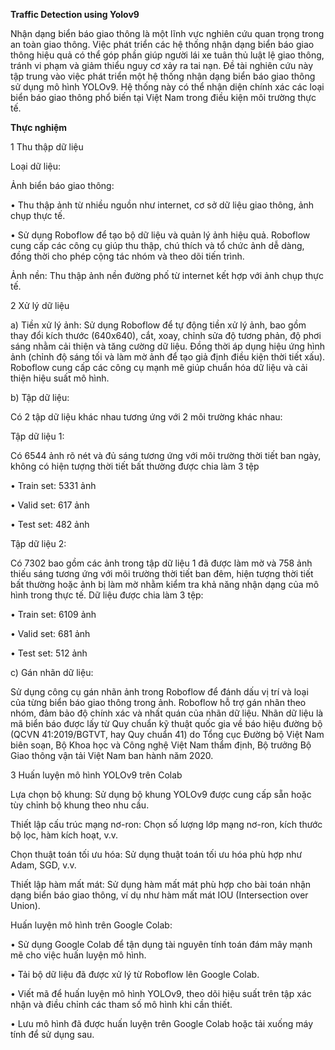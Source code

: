 **Traffic Detection using Yolov9**

Nhận dạng biển báo giao thông là một lĩnh vực nghiên cứu quan trọng
trong an toàn giao thông. Việc phát triển các hệ thống nhận dạng biển báo
giao thông hiệu quả có thể góp phần giúp người lái xe tuân thủ luật lệ giao
thông, tránh vi phạm và giảm thiểu nguy cơ xảy ra tai nạn.
Đề tài nghiên cứu này tập trung vào việc phát triển một hệ thống nhận
dạng biển báo giao thông sử dụng mô hình YOLOv9. Hệ thống này có thể
nhận diện chính xác các loại biển báo giao thông phổ biến tại Việt Nam
trong điều kiện môi trường thực tế.

**Thực nghiệm**

1 Thu thập dữ liệu

Loại dữ liệu:

Ảnh biển báo giao thông:

• Thu thập ảnh từ nhiều nguồn như internet, cơ sở dữ liệu giao thông,
ảnh chụp thực tế.

• Sử dụng Roboflow để tạo bộ dữ liệu và quản lý ảnh hiệu quả.
Roboflow cung cấp các công cụ giúp thu thập, chú thích và tổ chức
ảnh dễ dàng, đồng thời cho phép cộng tác nhóm và theo dõi tiến trình.

Ảnh nền: Thu thập ảnh nền đường phố từ internet kết hợp với ảnh chụp
thực tế.

2 Xử lý dữ liệu

a) Tiền xử lý ảnh: Sử dụng Roboflow để tự động tiền xử lý ảnh, bao gồm thay đổi kích thước (640x640), cắt, xoay, chỉnh sửa độ tương phản, độ
phơi sáng nhằm cải thiện và tăng cường dữ liệu. Đồng thời áp dụng
hiệu ứng hình ảnh (chỉnh độ sáng tối và làm mờ ảnh để tạo giả định
điều kiện thời tiết xấu). Roboflow cung cấp các công cụ mạnh mẽ giúp
chuẩn hóa dữ liệu và cải thiện hiệu suất mô hình.

b) Tập dữ liệu:

Có 2 tập dữ liệu khác nhau tương ứng với 2 môi trường khác nhau:

Tập dữ liệu 1:

Có 6544 ảnh rõ nét và đủ sáng tương ứng với môi trường thời tiết ban
ngày, không có hiện tượng thời tiết bất thường được chia làm 3 tệp

• Train set: 5331 ảnh

• Valid set: 617 ảnh

• Test set: 482 ảnh

Tập dữ liệu 2:

Có 7302 bao gồm các ảnh trong tập dữ liệu 1 đã được làm mờ và 758
ảnh thiếu sáng tương ứng với môi trường thời tiết ban đêm, hiện tượng
thời tiết bất thường hoặc ảnh bị làm mờ nhằm kiểm tra khả năng nhận
dạng của mô hình trong thực tế. Dữ liệu được chia làm 3 tệp:

• Train set: 6109 ảnh

• Valid set: 681 ảnh

• Test set: 512 ảnh

c) Gán nhãn dữ liệu:

Sử dụng công cụ gán nhãn ảnh trong Roboflow để đánh dấu vị trí và
loại của từng biển báo giao thông trong ảnh. Roboflow hỗ trợ gán nhãn
theo nhóm, đảm bảo độ chính xác và nhất quán của nhãn dữ liệu.
Nhãn dữ liệu là mã biển báo được lấy từ Quy chuẩn kỹ thuật quốc gia
về báo hiệu đường bộ (QCVN 41:2019/BGTVT, hay Quy chuẩn 41) do
Tổng cục Đường bộ Việt Nam biên soạn, Bộ Khoa học và Công nghệ
Việt Nam thẩm định, Bộ trưởng Bộ Giao thông vận tải Việt Nam ban
hành năm 2020.

3 Huấn luyện mô hình YOLOv9 trên Colab

Lựa chọn bộ khung: Sử dụng bộ khung YOLOv9 được cung cấp sẵn
hoặc tùy chỉnh bộ khung theo nhu cầu.

Thiết lập cấu trúc mạng nơ-ron: Chọn số lượng lớp mạng nơ-ron, kích
thước bộ lọc, hàm kích hoạt, v.v.

Chọn thuật toán tối ưu hóa: Sử dụng thuật toán tối ưu hóa phù hợp như
Adam, SGD, v.v.

Thiết lập hàm mất mát: Sử dụng hàm mất mát phù hợp cho bài toán
nhận dạng biển báo giao thông, ví dụ như hàm mất mát IOU (Intersection
over Union).

Huấn luyện mô hình trên Google Colab:

• Sử dụng Google Colab để tận dụng tài nguyên tính toán đám mây
mạnh mẽ cho việc huấn luyện mô hình.

• Tải bộ dữ liệu đã được xử lý từ Roboflow lên Google Colab.

• Viết mã để huấn luyện mô hình YOLOv9, theo dõi hiệu suất trên tập
xác nhận và điều chỉnh các tham số mô hình khi cần thiết.

• Lưu mô hình đã được huấn luyện trên Google Colab hoặc tải xuống
máy tính để sử dụng sau.
